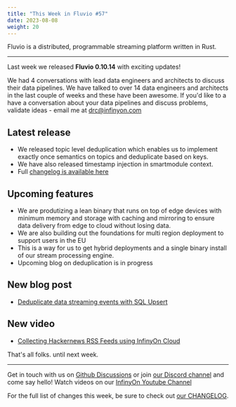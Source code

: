 ```yaml
---
title: "This Week in Fluvio #57"
date: 2023-08-08
weight: 20
---
```

Fluvio is a distributed, programmable streaming platform written in Rust.

---
Last week we released **Fluvio 0.10.14** with exciting updates!

We had 4 conversations with lead data engineers and architects to discuss their data pipelines. We have talked to over 14 data engineers and architects in the last couple of weeks and these have been awesome. If you'd like to a have a conversation about your data pipelines and discuss problems, validate ideas - email me at drc@infinyon.com

## Latest release
* We released topic level deduplication which enables us to implement exactly once semantics on topics and deduplicate based on keys.
* We have also released timestamp injection in smartmodule context.
* Full [changelog is available here]

## Upcoming features
* We are produtizing a lean binary that runs on top of edge devices with minimum memory and storage with caching and mirroring to ensure data delivery from edge to cloud without losing data.
* We are also building out the foundations for multi region deployment to support users in the EU
* This is a way for us to get hybrid deployments and a single binary install of our stream processing engine.
* Upcoming blog on deduplication is in progress


## New blog post
* [Deduplicate data streaming events with SQL Upsert]

## New video
* [Collecting Hackernews RSS Feeds using InfinyOn Cloud]

That's all folks. until next week.

---

Get in touch with us on [Github Discussions] or join [our Discord channel] and come say hello! Watch videos on our [InfinyOn Youtube Channel]

For the full list of changes this week, be sure to check out [our CHANGELOG].

[changelog is available here]: https://github.com/infinyon/fluvio/blob/v0.10.14/CHANGELOG.md

[Deduplicate data streaming events with SQL Upsert]: ../docs/hub/connectors/outbound/sql#upsert-usage-example
[Collecting Hackernews RSS Feeds using InfinyOn Cloud]: https://www.youtube.com/@InfinyOn

[Fluvio open source]: https://github.com/infinyon/fluvio
[our CHANGELOG]: https://github.com/infinyon/fluvio/blob/master/CHANGELOG.md
[our Discord channel]: https://discordapp.com/invite/bBG2dTz
[Github Discussions]: https://github.com/infinyon/fluvio/discussions
[InfinyOn Youtube Channel]: https://www.youtube.com/@InfinyOn
